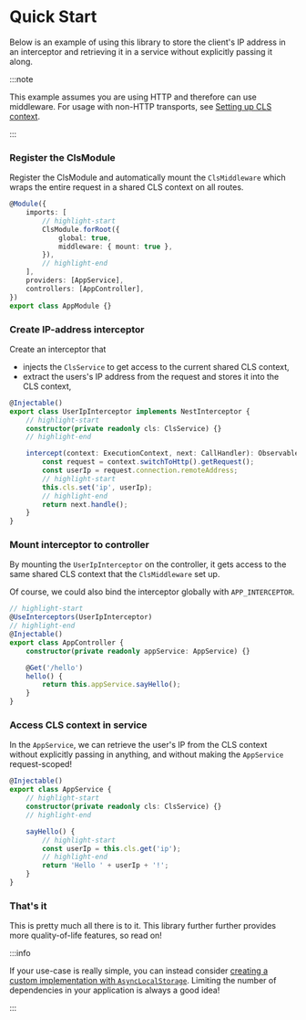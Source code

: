 # Quick Start

Below is an example of using this library to store the client's IP address in an interceptor and retrieving it in a service without explicitly passing it along.

:::note

This example assumes you are using HTTP and therefore can use middleware. For usage with non-HTTP transports, see [Setting up CLS context](../02_setting-up-cls-context/index.md).

:::

### Register the ClsModule

Register the ClsModule and automatically mount the `ClsMiddleware` which wraps the entire request in a shared CLS context on all routes.

```ts title="app.module.ts"
@Module({
    imports: [
        // highlight-start
        ClsModule.forRoot({
            global: true,
            middleware: { mount: true },
        }),
        // highlight-end
    ],
    providers: [AppService],
    controllers: [AppController],
})
export class AppModule {}
```

### Create IP-address interceptor

Create an interceptor that

-   injects the `ClsService` to get access to the current shared CLS context,
-   extract the users's IP address from the request and stores it into the CLS context,

```ts title="user-ip.interceptor.ts"
@Injectable()
export class UserIpInterceptor implements NestInterceptor {
    // highlight-start
    constructor(private readonly cls: ClsService) {}
    // highlight-end

    intercept(context: ExecutionContext, next: CallHandler): Observable<any> {
        const request = context.switchToHttp().getRequest();
        const userIp = request.connection.remoteAddress;
        // highlight-start
        this.cls.set('ip', userIp);
        // highlight-end
        return next.handle();
    }
}
```

### Mount interceptor to controller

By mounting the `UserIpInterceptor` on the controller, it gets access to the same shared CLS context that the `ClsMiddleware` set up.

Of course, we could also bind the interceptor globally with `APP_INTERCEPTOR`.

```ts title="app.controller.ts"
// highlight-start
@UseInterceptors(UserIpInterceptor)
// highlight-end
@Injectable()
export class AppController {
    constructor(private readonly appService: AppService) {}

    @Get('/hello')
    hello() {
        return this.appService.sayHello();
    }
}
```

### Access CLS context in service

In the `AppService`, we can retrieve the user's IP from the CLS context without explicitly passing in anything, and without making the `AppService` request-scoped!

```ts title="app.service.ts"
@Injectable()
export class AppService {
    // highlight-start
    constructor(private readonly cls: ClsService) {}
    // highlight-end

    sayHello() {
        // highlight-start
        const userIp = this.cls.get('ip');
        // highlight-end
        return 'Hello ' + userIp + '!';
    }
}
```

### That's it

This is pretty much all there is to it. This library further further provides more quality-of-life features, so read on!

:::info

If your use-case is really simple, you can instead consider [creating a custom implementation with `AsyncLocalStorage`](https://docs.nestjs.com/recipes/async-local-storage#custom-implementation). Limiting the number of dependencies in your application is always a good idea!

:::
